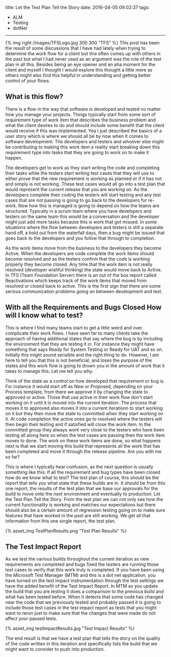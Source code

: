 title: Let the Test Plan Tell the Story
date: 2016-04-05 09:02:37
tags:
- ALM
- Testing
- dotNet
---
{% img right /images/TFSLogo.jpg 300 300 "TFS" %}
This post has been the result of some discussions that I have had lately when trying to determine the work flow for a client but this often comes up with others in the past but what I had never used as an argument was the role of the test plan in all this.  Besides being an eye opener and an aha moment for the client and myself I thought I would explore this thought a little more as others might also find this helpful in understanding and getting better control of your flows.
## What is this flow?
There is a flow in the way that software is developed and tested no matter how you manage your projects.  Things typically start from some sort of requirement type of work item that describes the business problem and what the client desires to do and should include some benefit that the client would receive if this was implemented.  Yea I just described the basics of a user story which is where we should all be by now when it comes to software development.  The developers and testers and whoever else might be contributing to making this work item a reality start breaking down this requirement type into tasks that they are going to work on to make it happen.

The developers get to work as they start writing the code and completing their tasks while the testers start writing test cases that they will use to either prove that the new requirement is working as planned or if it has not and simply is not working.  These test cases would all go into a test plan that would represent the current release that you are working on.  As the developers complete their coding the testers will start testing and any test cases that are not passing is going to go back to the developers for re-work.  Now how this is managed is going to depend on how the teams are structured.  Typically in a scrum team where you have developers and testers on the same team this would be a conversation and the developer might just add more tasks because this is work that got missed.  In some situations where the flow between developers and testers is still a separate hand off, a hold out from the waterfall days, then a bug might be issued that goes back to the developers and you follow that through to completion.

As the work items move from the business to the developers they become Active.  When the developers are code complete the work items should become resolved and as the testers confirm that the code is working properly they become closed.  Any time that the work item is not really resolved (developer wishful thinking) the state would move back to Active.  In TFS (Team Foundation Server) there is an out of the box report called Reactivations which keeps track of the work items that moved from resolved or closed back to active.  This is the first sign that there are some serious communication problems going on between development and test.
## With all the Requirements and Bugs Closed How will I know what to test?
This is where I find many teams start to get a little weird and over complicate their work flows.  I have seen far to many clients take the approach of having additional states that say where the bug is by including the environment that they are testing it in.  For instance they might have something that says Ready for System Testing or Ready for UAT and so on.  Initially this might sound sensible and the right thing to do.  However, I am here to tell you that this is not beneficial, and loses the purpose of the states and this work flow is going to drown you in the amount of work that it takes to manage this.  Let me tell you why.

Think of the state as a control on how developed that requirement or bug is.  For instance it would start off as New or Proposed, depending on your Process template, from there we approve it by changing the state to approved or active.  Those that use active in their work flow don't start working on it until it is moved into the current iteration.  The process that moves it to approved also moves it into a current iterationn to start working on it but they then move the state to committed when they start working on it.  At code completion the active ones go to resolved where the testers will then begin their testing and if satisfied will close the work item.  In the committed group they always work very close to the testers who have been testing all along here so when the test cases are passing then the work item moves to done.  The work on these work items are done, so what happens next is that we start moving this build that represents all the work that has been completed and move it through the release pipeline.  Are you with me so far?

This is where I typically hear confusion, as the next question is usually something like this: If all the requirement and bug types have been closed how do we know what to test?  The test plan of course, this should be the report that tells you what state that these builds are in.  It should be from this one report, the results of the test plan that we base our approvals for the build to move onto the next environment and eventually to production.  Let the Test Plan Tell the Story.  From the test plan we can not only see how the current functionality is working and matches our expectations but there should also be a certain amount of regression testing going on to make sure features that have worked in the past are still working.  We get all that information from this one single report, the test plan.

{% asset_img TestPlanResults.png "Test Plan Results" %}

## The Test Impact Report
As we test the various builds throughout the current iteration as new requirements are completed and bugs fixed the testers are running those test cases to verify that this work truly is completed.  If you have been using the Microsoft Test Manager (MTM) and this is a dot net application, you have turned on the test impact instrumentation through the test settings we have the added benefit of the Test Impact Report.  In MTM as you update the build that you are testing it does a comparison to the previous build and what has been tested before.  When it detects that some code has changed near the code that we previously tested and probably passed it is going to include those test cases in the test impact report as tests that you might want to rerun just to make sure that the changes that were made do not affect your passed tests.

{% asset_img testImpactResults.jpg "Test Impact Results" %}

The end result is that we have a test plan that tells the story on the quality of the code written in this iteration and specifically lists the build that we might want to consider to push into production.